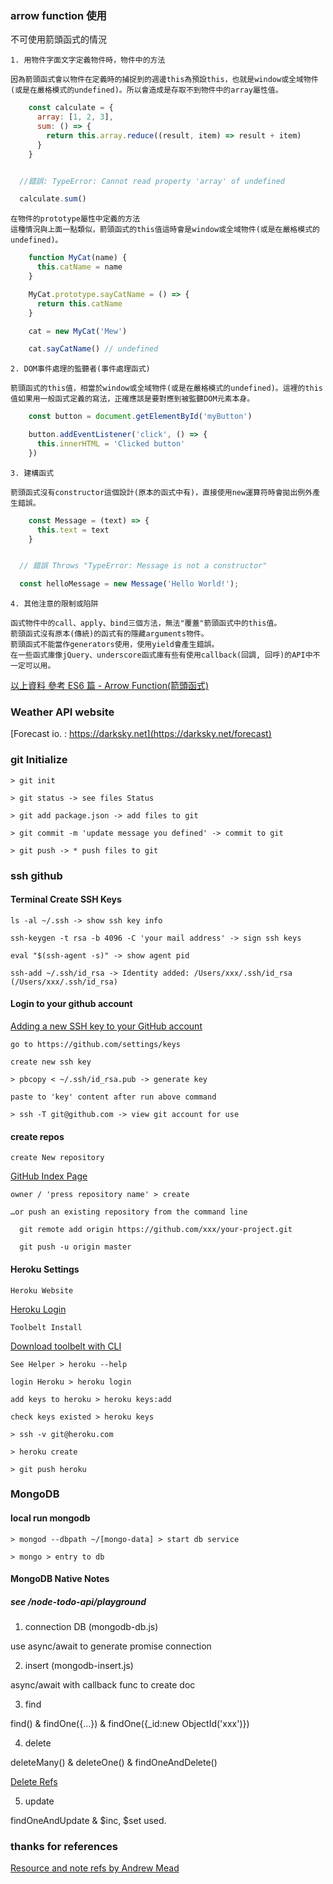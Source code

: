 ### arrow function 使用

  不可使用箭頭函式的情況
  
    1. 用物件字面文字定義物件時，物件中的方法

    因為箭頭函式會以物件在定義時的捕捉到的週邊this為預設this，也就是window或全域物件(或是在嚴格模式的undefined)。所以會造成是存取不到物件中的array屬性值。
  ``` javascript
      const calculate = {
        array: [1, 2, 3],
        sum: () => {
          return this.array.reduce((result, item) => result + item)
        }
      }
  

    //錯誤: TypeError: Cannot read property 'array' of undefined

    calculate.sum()
  ```
    在物件的prototype屬性中定義的方法
    這種情況與上面一點類似，箭頭函式的this值這時會是window或全域物件(或是在嚴格模式的undefined)。
  ``` javascript
      function MyCat(name) {
        this.catName = name
      }

      MyCat.prototype.sayCatName = () => {
        return this.catName
      }

      cat = new MyCat('Mew')

      cat.sayCatName() // undefined
  ```
    2. DOM事件處理的監聽者(事件處理函式)

    箭頭函式的this值，相當於window或全域物件(或是在嚴格模式的undefined)。這裡的this值如果用一般函式定義的寫法，正確應該是要對應到被監聽DOM元素本身。

  ``` javascript
      const button = document.getElementById('myButton')

      button.addEventListener('click', () => {
        this.innerHTML = 'Clicked button'
      })
  ```

    3. 建構函式
    
    箭頭函式沒有constructor這個設計(原本的函式中有)，直接使用new運算符時會拋出例外產生錯誤。

  ``` javascript
      const Message = (text) => {
        this.text = text
      }
  

    // 錯誤 Throws "TypeError: Message is not a constructor"

    const helloMessage = new Message('Hello World!');
  ```

    4. 其他注意的限制或陷阱

    函式物件中的call、apply、bind三個方法，無法"覆蓋"箭頭函式中的this值。
    箭頭函式沒有原本(傳統)的函式有的隱藏arguments物件。
    箭頭函式不能當作generators使用，使用yield會產生錯誤。
    在一些函式庫像jQuery、underscore函式庫有些有使用callback(回調, 回呼)的API中不一定可以用。

[以上資料 參考 ES6 篇 - Arrow Function(箭頭函式)](https://ithelp.ithome.com.tw/articles/10185221) 

### Weather API website

  [Forecast io. : https://darksky.net](https://darksky.net/forecast)

### git Initialize

    > git init

    > git status -> see files Status

    > git add package.json -> add files to git

    > git commit -m 'update message you defined' -> commit to git

    > git push -> * push files to git

### ssh github

#### Terminal Create SSH Keys

    ls -al ~/.ssh -> show ssh key info

    ssh-keygen -t rsa -b 4096 -C 'your mail address' -> sign ssh keys

    eval "$(ssh-agent -s)" -> show agent pid

    ssh-add ~/.ssh/id_rsa -> Identity added: /Users/xxx/.ssh/id_rsa (/Users/xxx/.ssh/id_rsa)

#### Login to your github account

  [Adding a new SSH key to your GitHub account](https://help.github.com/articles/adding-a-new-ssh-key-to-your-github-account/)

    go to https://github.com/settings/keys

    create new ssh key

    > pbcopy < ~/.ssh/id_rsa.pub -> generate key

    paste to 'key' content after run above command

    > ssh -T git@github.com -> view git account for use

#### create repos

    create New repository

  [GitHub Index Page](https://github.com/)

    owner / 'press repository name' > create

    …or push an existing repository from the command line

      git remote add origin https://github.com/xxx/your-project.git
    
      git push -u origin master

#### Heroku Settings

    Heroku Website
    
  [Heroku Login](https://dashboard.heroku.com/)

    Toolbelt Install

  [Download toolbelt with CLI](https://blog.heroku.com/the_heroku_toolbelt)

    See Helper > heroku --help

    login Heroku > heroku login 

    add keys to heroku > heroku keys:add

    check keys existed > heroku keys

    > ssh -v git@heroku.com

    > heroku create

    > git push heroku

### MongoDB

#### local run mongodb

    > mongod --dbpath ~/[mongo-data] > start db service

    > mongo > entry to db

#### MongoDB Native Notes

##### see /node-todo-api/playground

1. connection DB (mongodb-db.js)

  use async/await to generate promise connection

2. insert (mongodb-insert.js)

  async/await with callback func to create doc

3. find

  find() & findOne({...}) & findOne({_id:new ObjectId('xxx')})

4. delete

  deleteMany() & deleteOne() & findOneAndDelete()

  [Delete Refs](https://stackoverflow.com/questions/42715591/mongodb-difference-remove-vs-findoneanddelete-vs-deleteone)

5. update

  findOneAndUpdate & $inc, $set used.



### thanks for references
  [Resource and note refs by Andrew Mead](https://github.com/andrewjmead)